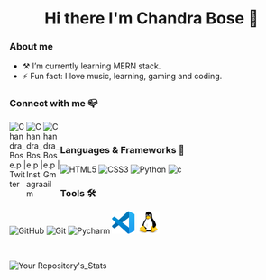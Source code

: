 
<h1 align="center">Hi there I'm Chandra Bose 👋</h1>

### About me

-  ⚒ I’m currently learning MERN stack.
- ⚡ Fun fact: I love music, learning, gaming and coding.

### Connect with me 📪 

  <a href="https://twitter.com/Chandra_Bose31">
    <img align="left" alt="Chandra_Bose.p | Twitter" width="30px" src="https://github.com/TheDudeThatCode/TheDudeThatCode/blob/master/Assets/Twitter.svg" />
  </a>
  <a href="https://www.instagram.com/chandra_bose.p/">
    <img align="left" alt="Chandra_Bose.p | Instagram" width="30px" src="https://github.com/TheDudeThatCode/TheDudeThatCode/blob/master/Assets/Instagram.svg" />
  </a>
  <a href="mailto:chandrabosep3112@gmail.com">
    <img align="left" alt="Chandra_Bose.p | Gmail" width="30px" src="https://github.com/TheDudeThatCode/TheDudeThatCode/blob/master/Assets/Gmail.svg" />
  </a>
<br />


<h3 align="left">Languages & Frameworks 🚧</h3>
<p align="left"> 
  
![HTML5](https://icongr.am/devicon/html5-original.svg?size=50&color=currentColor)  ![CSS3](https://icongr.am/devicon/css3-original.svg?size=50&color=currentColor) 
![Python](https://icongr.am/devicon/python-original.svg?size=50&color=currentColor)
![c](https://icongr.am/devicon/c-original.svg?size=50&color=currentColor)
  
  
  
</p>
<h3 align="left">Tools 🛠</h3>


![GitHub](https://icongr.am/devicon/github-original.svg?size=50&color=currentColor)
![Git](https://icongr.am/devicon/git-original.svg?size=50&color=currentColor)
![Pycharm](https://icongr.am/devicon/pycharm-plain-wordmark.svg?size=50&color=currentColor)
<img src="https://raw.githubusercontent.com/github/explore/80688e429a7d4ef2fca1e82350fe8e3517d3494d/topics/visual-studio-code/visual-studio-code.png" alt="vscode" width="40" height="40"/>    <img src="https://raw.githubusercontent.com/devicons/devicon/master/icons/linux/linux-original.svg" alt="linux" width="40" height="40"/> 

<br />

![Your Repository's_Stats](https://github-readme-stats.vercel.app/api/top-langs?username=chandrabosep&&layout=compact)




